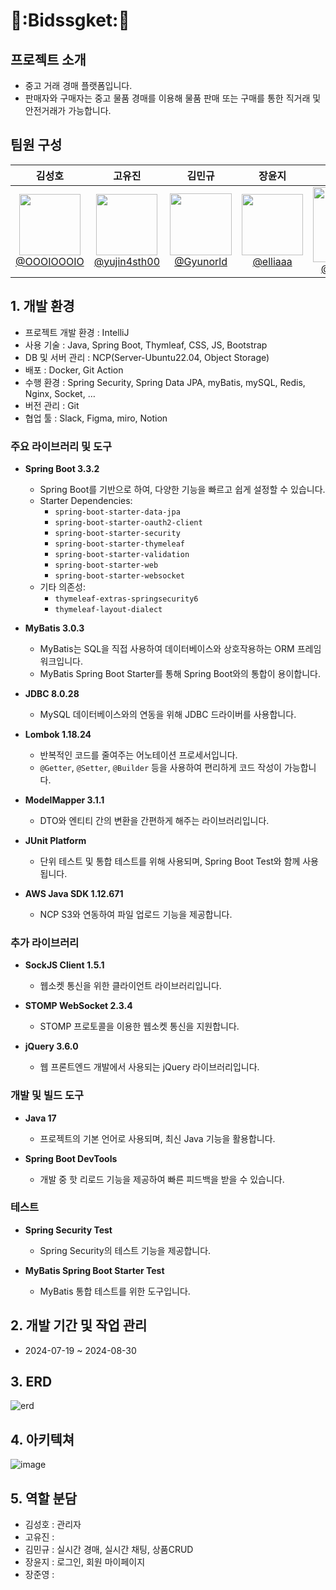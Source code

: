 # 🍪:Bidssgket:🍪
## 프로젝트 소개
- 중고 거래 경매 플랫폼입니다.
- 판매자와 구매자는 중고 물품 경매를 이용해 물품 판매 또는 구매를 통한 직거래 및 안전거래가 가능합니다.

## 팀원 구성
<div align="center">

| 김성호 | 고유진 | 김민규 | 장윤지 | 장준영 | 
| :------: |  :------: | :------: | :------: | :------: |
|[<img width="98" src="https://github.com/user-attachments/assets/e1e937b4-7d71-4b47-85b5-f8c72ee9f20c"> <br> @OOOIOOOIO](https://github.com/OOOIOOOIO)|[<image width="98" src="https://github.com/user-attachments/assets/753f6f05-3b62-4340-bdf7-232311604546"><br> @yujin4sth00](https://github.com/yujin4sth00)|[<img width="99" src="https://github.com/user-attachments/assets/4d9daaeb-2ede-4282-82f0-9c8cd7a3879f"> <br>@Gyunorld](https://github.com/Gyunorld)|[<img width="98" src="https://github.com/user-attachments/assets/d6ae8a2c-ef21-4112-aac7-10b7243f2e7a"> <br>@elliaaa](https://github.com/elliaaa)|[<img width="120" src="https://github.com/user-attachments/assets/78868622-2a57-4717-99d1-7cb0a3890c84"> <br>@finite2030](https://github.com/finite2030)|
</div>

## 1. 개발 환경
- 프로젝트 개발 환경 : IntelliJ
- 사용 기술 : Java, Spring Boot, Thymleaf, CSS, JS, Bootstrap
- DB 및 서버 관리 : NCP(Server-Ubuntu22.04, Object Storage)
- 배포 : Docker, Git Action
- 수행 환경 : Spring Security, Spring Data JPA, myBatis, mySQL, Redis, Nginx, Socket, …
- 버전 관리 : Git
- 협업 툴 : Slack, Figma, miro, Notion
  
### 주요 라이브러리 및 도구
- **Spring Boot 3.3.2**
  - Spring Boot를 기반으로 하여, 다양한 기능을 빠르고 쉽게 설정할 수 있습니다.
  - Starter Dependencies:
    - `spring-boot-starter-data-jpa`
    - `spring-boot-starter-oauth2-client`
    - `spring-boot-starter-security`
    - `spring-boot-starter-thymeleaf`
    - `spring-boot-starter-validation`
    - `spring-boot-starter-web`
    - `spring-boot-starter-websocket`
  - 기타 의존성:
    - `thymeleaf-extras-springsecurity6`
    - `thymeleaf-layout-dialect`

- **MyBatis 3.0.3**
  - MyBatis는 SQL을 직접 사용하여 데이터베이스와 상호작용하는 ORM 프레임워크입니다.
  - MyBatis Spring Boot Starter를 통해 Spring Boot와의 통합이 용이합니다.

- **JDBC 8.0.28**
  - MySQL 데이터베이스와의 연동을 위해 JDBC 드라이버를 사용합니다.

- **Lombok 1.18.24**
  - 반복적인 코드를 줄여주는 어노테이션 프로세서입니다.
  - `@Getter`, `@Setter`, `@Builder` 등을 사용하여 편리하게 코드 작성이 가능합니다.

- **ModelMapper 3.1.1**
  - DTO와 엔티티 간의 변환을 간편하게 해주는 라이브러리입니다.

- **JUnit Platform**
  - 단위 테스트 및 통합 테스트를 위해 사용되며, Spring Boot Test와 함께 사용됩니다.

- **AWS Java SDK 1.12.671**
  - NCP S3와 연동하여 파일 업로드 기능을 제공합니다.

### 추가 라이브러리

- **SockJS Client 1.5.1**
  - 웹소켓 통신을 위한 클라이언트 라이브러리입니다.

- **STOMP WebSocket 2.3.4**
  - STOMP 프로토콜을 이용한 웹소켓 통신을 지원합니다.

- **jQuery 3.6.0**
  - 웹 프론트엔드 개발에서 사용되는 jQuery 라이브러리입니다.

### 개발 및 빌드 도구

- **Java 17**
  - 프로젝트의 기본 언어로 사용되며, 최신 Java 기능을 활용합니다.

- **Spring Boot DevTools**
  - 개발 중 핫 리로드 기능을 제공하여 빠른 피드백을 받을 수 있습니다.

### 테스트

- **Spring Security Test**
  - Spring Security의 테스트 기능을 제공합니다.
  
- **MyBatis Spring Boot Starter Test**
  - MyBatis 통합 테스트를 위한 도구입니다.
  
## 2. 개발 기간 및 작업 관리
- 2024-07-19 ~ 2024-08-30

## 3. ERD 
![erd](https://github.com/user-attachments/assets/cb0ca8e7-0b0d-45b4-9b31-9c03c4c0bbd3)
## 4. 아키텍쳐
![image](https://github.com/user-attachments/assets/aedcf4a7-80fd-4df8-9ed0-648de18a4145)
## 5. 역할 분담
- 김성호 : 관리자
- 고유진 :
- 김민규 : 실시간 경매, 실시간 채팅, 상품CRUD
- 장윤지 : 로그인, 회원 마이페이지
- 장준영 : 


